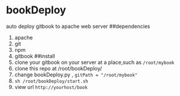 # bookDeploy
auto deploy gitbook to apache web server
##dependencies
1. apache
2. git
3. npm
3. gitbook
##install
1. clone your gitbook on your server at a place,such as `/root/mybook`
2. clone this repo at /root/bookDeploy/
3. change bookDeploy.py , `gitPath = "/root/mybook"`
4. `sh /root/bookDeploy/start.sh`
5. view url `http://yourhost/book`
